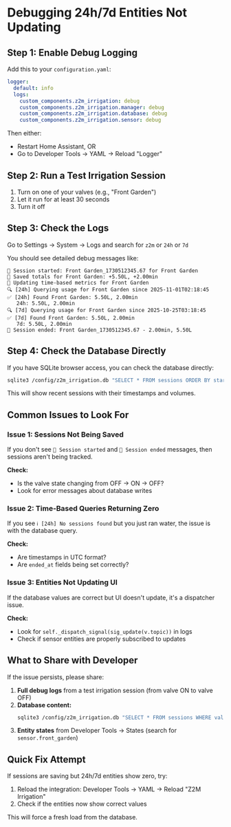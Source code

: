 # Debugging 24h/7d Entities Not Updating

## Step 1: Enable Debug Logging

Add this to your `configuration.yaml`:

```yaml
logger:
  default: info
  logs:
    custom_components.z2m_irrigation: debug
    custom_components.z2m_irrigation.manager: debug
    custom_components.z2m_irrigation.database: debug
    custom_components.z2m_irrigation.sensor: debug
```

Then either:
- Restart Home Assistant, OR
- Go to Developer Tools → YAML → Reload "Logger"

## Step 2: Run a Test Irrigation Session

1. Turn on one of your valves (e.g., "Front Garden")
2. Let it run for at least 30 seconds
3. Turn it off

## Step 3: Check the Logs

Go to Settings → System → Logs and search for `z2m` or `24h` or `7d`

You should see detailed debug messages like:

```
🚿 Session started: Front Garden_1730512345.67 for Front Garden
💾 Saved totals for Front Garden: +5.50L, +2.00min
🔄 Updating time-based metrics for Front Garden
🔍 [24h] Querying usage for Front Garden since 2025-11-01T02:18:45
✅ [24h] Found Front Garden: 5.50L, 2.00min
   24h: 5.50L, 2.00min
🔍 [7d] Querying usage for Front Garden since 2025-10-25T03:18:45
✅ [7d] Found Front Garden: 5.50L, 2.00min
   7d: 5.50L, 2.00min
🛑 Session ended: Front Garden_1730512345.67 - 2.00min, 5.50L
```

## Step 4: Check the Database Directly

If you have SQLite browser access, you can check the database directly:

```bash
sqlite3 /config/z2m_irrigation.db "SELECT * FROM sessions ORDER BY started_at DESC LIMIT 5;"
```

This will show recent sessions with their timestamps and volumes.

## Common Issues to Look For

### Issue 1: Sessions Not Being Saved
If you don't see `🚿 Session started` and `🛑 Session ended` messages, then sessions aren't being tracked.

**Check:**
- Is the valve state changing from OFF → ON → OFF?
- Look for error messages about database writes

### Issue 2: Time-Based Queries Returning Zero
If you see `ℹ️ [24h] No sessions found` but you just ran water, the issue is with the database query.

**Check:**
- Are timestamps in UTC format?
- Are `ended_at` fields being set correctly?

### Issue 3: Entities Not Updating UI
If the database values are correct but UI doesn't update, it's a dispatcher issue.

**Check:**
- Look for `self._dispatch_signal(sig_update(v.topic))` in logs
- Check if sensor entities are properly subscribed to updates

## What to Share with Developer

If the issue persists, please share:

1. **Full debug logs** from a test irrigation session (from valve ON to valve OFF)
2. **Database content:**
   ```bash
   sqlite3 /config/z2m_irrigation.db "SELECT * FROM sessions WHERE valve_topic='Front Garden' ORDER BY started_at DESC LIMIT 3;"
   ```
3. **Entity states** from Developer Tools → States (search for `sensor.front_garden`)

## Quick Fix Attempt

If sessions are saving but 24h/7d entities show zero, try:

1. Reload the integration: Developer Tools → YAML → Reload "Z2M Irrigation"
2. Check if the entities now show correct values

This will force a fresh load from the database.
